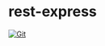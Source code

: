 # rest-express

[![Git](https://app.soluble.cloud/api/v1/public/badges/777014e0-2d7a-4f88-931c-587d79402252.svg?orgId=498499820349)](https://app.soluble.cloud/repos/details/github.com/jeffkwiat/rest-express?orgId=498499820349)  

